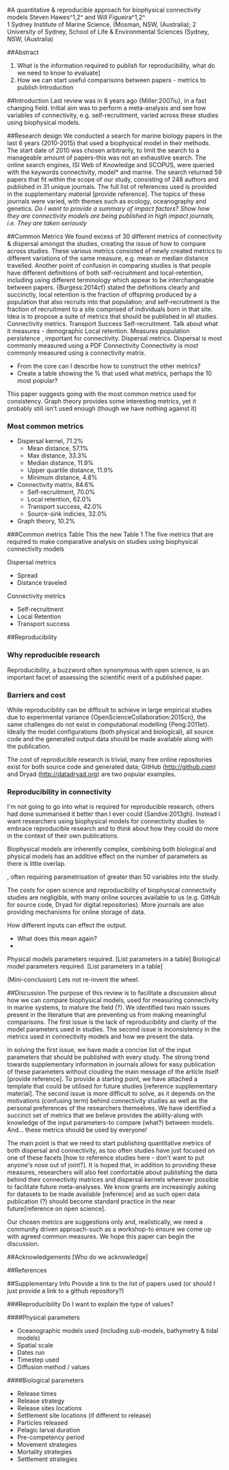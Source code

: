 #A quantitative & reproducible approach for biophysical connectivity models
Steven Hawes^1,2^ and Will Figueira^1,2^  
1 Sydney Institute of Marine Science,  (Mosman, NSW,  (Australia); 2 University of Sydney, School of Life & Environmental Sciences (Sydney, NSW,  (Australia)

##Abstract 
1. What is the information required to publish for reproducibility, what do we need to know to evaluate]
2. How we can start useful comparisons between papers - metrics to publish
Introduction

##Introduction
Last review was in 8 years ago {Miller:2007iu}, in a fast changing field.
Initial aim was to perform a meta-analysis and see how variables of connectivity, e.g. self-recruitment, varied across these studies using biophysical models.

##Research design
We conducted a search for marine biology papers in the last 6 years (2010-2015) that used a biophysical model in their methods. The start date of 2010 was chosen arbitrarily, to limit the search to a manageable amount of papers-this was not an exhaustive search. The online search engines, ISI Web of Knowledge and SCOPUS, were queried with the keywords connectivity, model* and marine. The search returned 59 papers that fit within the scope of our study, consisting of 248 authors and published in 31 unique journals. The full list of references used is provided in the supplementary material [provide reference]. The topics of these journals were varied, with themes such as ecology, oceanography and genetics.
*Do I want to provide a summary of impact factors? Show how they are connectivity models are being published in high impact journals, i.e. They are taken seriously*

##Common Metrics
We found excess of 30 different metrics of connectivity & dispersal amongst the studies, creating the issue of how to compare across studies. These various metrics consisted of newly created metrics to different variations of the same measure, e.g. mean or median distance travelled.
Another point of confusion in comparing studies is that people have different definitions of both self-recruitment and local-retention, including using different terminology which appear to be interchangeable between papers. {Burgess:2014cf}  stated the definitions clearly and succinctly, local retention is the fraction of offspring produced by a population that also recruits into that population; and self-recruitment is the fraction of recruitment to a site comprised of individuals born in that site.
Idea is to propose a suite of metrics that should be published in all studies.
Connectivity metrics.
Transport Success
Self-recruitment. Talk about what it measures - demographic
Local retention. Measures population persistence , important for connectivity.
Dispersal metrics.
Dispersal is most commonly measured using a PDF
Connectivity
Connectivity is most commonly measured using a connectivity matrix.
- From the core can I describe how to construct the other metrics?
- Create a table showing the % that used what metrics, perhaps the 10 most popular?

This paper suggests going with the most common metrics used for consistency. Graph theory provides some interesting metrics, yet it probably still isn't used enough (though we have nothing against it)

### Most common metrics

+ Dispersal kernel, 71.2%
    + Mean distance, 57.1%
    + Max distance, 33.3%
    + Median distance, 11.9%
    + Upper quartile distance, 11.9%
    + Minimum distance, 4.8%
+ Connectivity matrix, 84.6%
    + Self-recruitment, 70.0%
    + Local retention, 62.0%
    + Transport success, 42.0%
    + Source-sink indicies, 32.0%
+ Graph theory, 10.2%

###Common metrics Table
This the new
Table 1 The five metrics that are required to make comparative analysis on studies using biophysical connectivity models

Dispersal metrics
+ Spread
+ Distance traveled

Connectivity metrics
+ Self-recruitment
+ Local Retention
+ Transport success

##Reproducibility

### Why reproducible research
Reproducibility, a buzzword often synonymous with open science, is an important facet of assessing the scientific merit of a published paper. 

### Barriers and cost
While reproducibility can be difficult to achieve in large empirical studies due to experimental variance {OpenScienceCollaboration:2015cn}, the same challenges do not exist in computational modelling {Peng:2011et}. Ideally the  model configurations (both physical and biological), all source code and the generated output data should be made available along with the publication. 

The cost of reproducible research is trivial, many free online repositories exist for both source code and generated data; GitHub (http://github.com) and Dryad (http://datadryad.org) are two popular examples.

### Reproducibility in connectivity
I'm not going to go into what is required for reproducible research, others had done summarised it better than I ever could {Sandve:2013gh}. Instead I want researchers using biophysical models for connectivity studies to embrace reproducible research and to think about how they could do more in the context of their own publications.

Biophysical models are inherently complex, combining both biological and physical models has an additive effect on the number of parameters as there is little overlap.  

, often requiring parametrisation of greater than 50 variables into the study.


The costs for open science and reproducibility of biophysical connectivity studies are negligible, with many online sources available to us (e.g. GitHub for source code, Dryad for digital repositories). More journals are also providing mechanisms for online storage of data.


How different inputs can effect the output.
- What does this mean again?
- 
Physical models parameters required. [List parameters in a table]
Biological model parameters required. [List parameters in a table]

(Mini-conclusion) Lets not re-invent the wheel.

##Discussion
The purpose of this review is to facilitate a discussion about how we can compare biophysical models, used for measuring connectivity in marine systems, to mature the field (?). We identified two main issues present in the literature that are preventing us from making meaningful comparisons. The first issue is the lack of reproducibility and clarity of the model parameters used in studies. The second issue is inconsistency in the metrics used in connectivity models and how we present the data.

In solving the first issue, we have made a concise list of the input parameters that should be published with every study. The strong trend towards supplementary information in journals allows for easy publication of these parameters without clouding the main message of the article itself [provide reference]. To provide a starting point, we have attached a template that could be utilised for future studies [reference supplementary material].
The second issue is more difficult to solve, as it depends on the motivations (confusing term) behind connectivity studies as well as the personal preferences of the researchers themselves. We have identified a succinct set of metrics that we believe provides the ability-along with knowledge of the input parameters-to compare (what?) between models. And… these metrics should be used by everyone!

The main point is that we need to start publishing quantitative metrics of both dispersal and connectivity, as too often studies have just focused on one of these facets [how to reference studies here - don't want to put anyone's nose out of joint?]. It is hoped that, in addition to providing these measures, researchers will also feel comfortable about publishing the data behind their connectivity matrices and dispersal kernels wherever possible to facilitate future meta-analyses. We know grants are increasingly asking for datasets to be made available [reference] and as such open data publication (?) should become standard practice in the near future[reference on open science].

Our chosen metrics are suggestions only and, realistically, we need a community driven approach-such as a workshop-to ensure we come up with agreed common measures. We hope this paper can begin the discussion.

##Acknowledgements
[Who do we acknowledge]

##References

##Supplementary Info
Provide a link to the list of papers used (or should I just provide a link to a github repository?)

###Reproducibility
Do I want to explain the type of values? 

####Physical parameters
+ Oceanographic models used (including sub-models, bathymetry & tidal models)
+ Spatial scale
+ Dates run
+ Timestep used
+ Diffusion method / values

####Biological parameters
+ Release times 
+ Release strategy 
+ Release sites locations 
+ Settlement site locations (if different to release) 
+ Particles released
+ Pelagic larval duration
+ Pre-competency period
+ Movement strategies
+ Mortality strategies
+ Settlement strategies

